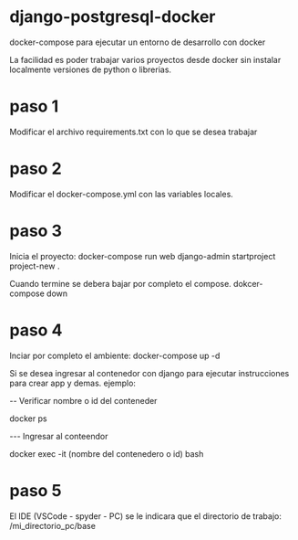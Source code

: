 # django-postgresql-docker
 docker-compose para ejecutar un entorno de desarrollo con docker

 La facilidad es poder trabajar varios proyectos desde docker sin instalar localmente versiones de python o librerias.

 # paso 1
Modificar el archivo requirements.txt con lo que se desea trabajar

# paso 2
Modificar el docker-compose.yml con las variables locales.

# paso 3
Inicia el proyecto:
docker-compose run web django-admin startproject project-new .

Cuando termine se debera bajar por completo el compose.
dokcer-compose down

# paso 4
Inciar por completo el ambiente:
docker-compose up -d

Si se desea ingresar al contenedor con django para ejecutar instrucciones para crear app y demas.
ejemplo:
<p>

 -- Verificar nombre o id del conteneder
 </p>
docker ps 
<p>
--- Ingresar al conteendor
</p>
docker exec -it (nombre del contenedero o id) bash

# paso 5
El IDE (VSCode - spyder - PC) se le indicara que el directorio de trabajo:  /mi_directorio_pc/base



